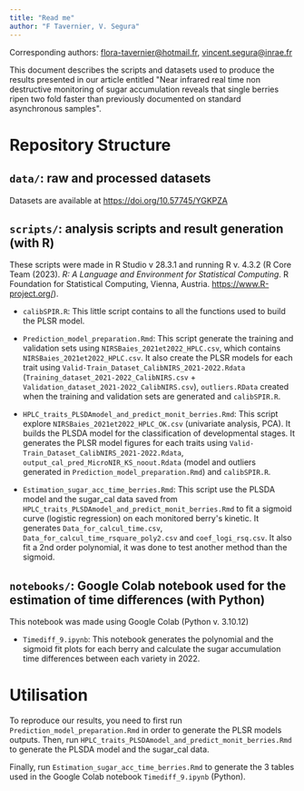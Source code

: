```yaml
---
title: "Read me"
author: "F Tavernier, V. Segura"
---
```


Corresponding authors: <flora-tavernier@hotmail.fr>, <vincent.segura@inrae.fr>

This document describes the scripts and datasets used to produce the results presented in our article entitled "Near infrared real time non destructive monitoring of sugar accumulation reveals that single berries ripen two fold faster than previously documented on standard asynchronous samples".

# Repository Structure
## `data/`: raw and processed datasets
Datasets are available at <https://doi.org/10.57745/YGKPZA>

## `scripts/`: analysis scripts and result generation (with R)
These scripts were made in R Studio v 28.3.1 and running R v. 4.3.2 (R Core Team (2023). _R: A Language and Environment for Statistical Computing_. R Foundation for Statistical Computing, Vienna, Austria. <https://www.R-project.org/>).

- `calibSPIR.R`: This little script contains to all the functions used to build the PLSR model.

- `Prediction_model_preparation.Rmd`: This script generate the training and validation sets using `NIRSBaies_2021et2022_HPLC.csv`, which contains `NIRSBaies_2021et2022_HPLC.csv`. It also create the PLSR models for each trait using `Valid-Train_Dataset_CalibNIRS_2021-2022.Rdata` (`Training_dataset_2021-2022_CalibNIRS.csv` + `Validation_dataset_2021-2022_CalibNIRS.csv`), `outliers.RData` created when the training and validation sets are generated and `calibSPIR.R`.

- `HPLC_traits_PLSDAmodel_and_predict_monit_berries.Rmd`: This script explore `NIRSBaies_2021et2022_HPLC_OK.csv` (univariate analysis, PCA). It builds the PLSDA model for the classification of developmental stages. It generates the PLSR model figures for each traits using `Valid-Train_Dataset_CalibNIRS_2021-2022.Rdata`, `output_cal_pred_MicroNIR_KS_noout.Rdata` (model and outliers generated in `Prediction_model_preparation.Rmd`) and `calibSPIR.R`.

- `Estimation_sugar_acc_time_berries.Rmd`: This script use the PLSDA model and the sugar_cal data saved from `HPLC_traits_PLSDAmodel_and_predict_monit_berries.Rmd` to fit a sigmoid curve (logistic regression) on each monitored berry's kinetic. It generates `Data_for_calcul_time.csv`, `Data_for_calcul_time_rsquare_poly2.csv` and `coef_logi_rsq.csv`. It also fit a 2nd order polynomial, it was done to test another method than the sigmoid.

## `notebooks/`: Google Colab notebook used for the estimation of time differences (with Python)
This notebook was made using Google Colab (Python v. 3.10.12)

- `Timediff_9.ipynb`: This notebook generates the polynomial and the sigmoid fit plots for each berry and calculate the sugar accumulation time differences between each variety in 2022.

# Utilisation
To reproduce our results, you need to first run `Prediction_model_preparation.Rmd` in order to generate the PLSR models outputs. 
Then, run `HPLC_traits_PLSDAmodel_and_predict_monit_berries.Rmd` to generate the PLSDA model and the sugar_cal data. 

Finally, run `Estimation_sugar_acc_time_berries.Rmd` to generate the 3 tables used in the Google Colab notebook `Timediff_9.ipynb` (Python).
